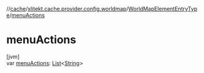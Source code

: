 //[cache](../../../index.md)/[xlitekt.cache.provider.config.worldmap](../index.md)/[WorldMapElementEntryType](index.md)/[menuActions](menu-actions.md)

# menuActions

[jvm]\
var [menuActions](menu-actions.md): [List](https://kotlinlang.org/api/latest/jvm/stdlib/kotlin.collections/-list/index.html)&lt;[String](https://kotlinlang.org/api/latest/jvm/stdlib/kotlin/-string/index.html)&gt;
